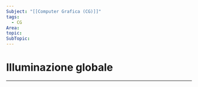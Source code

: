 ```yaml
---
Subject: "[[Computer Grafica (CG)]]"
tags:
  - CG
Area: 
topic: 
SubTopic:
---
```


# Illuminazione globale
---

